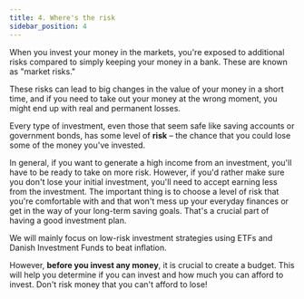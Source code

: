 ```yaml
---
title: 4. Where's the risk
sidebar_position: 4
---
```


When you invest your money in the markets, you're exposed to additional risks compared to simply keeping your money in a bank. These are known as "market risks."

These risks can lead to big changes in the value of your money in a short time, and if you need to take out your money at the wrong moment, you might end up with real and permanent losses.

Every type of investment, even those that seem safe like saving accounts or government bonds, has some level of **risk** – the chance that you could lose some of the money you've invested.

In general, if you want to generate a high income from an investment, you'll have to be ready to take on more risk. However, if you'd rather make sure you don't lose your initial investment, you'll need to accept earning less from the investment. The important thing is to choose a level of risk that you're comfortable with and that won't mess up your everyday finances or get in the way of your long-term saving goals. That's a crucial part of having a good investment plan.

We will mainly focus on low-risk investment strategies using ETFs and Danish Investment Funds to beat inflation.

However, **before you invest any money**, it is crucial to create a budget. This will help you determine if you can invest and how much you can afford to invest. Don't risk money that you can't afford to lose!